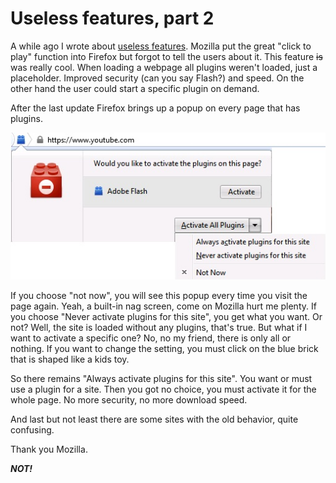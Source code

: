 # Useless features, part 2 #

 A while ago I wrote about [useless features](./20120926--1.md). Mozilla put the great "click to play" function into Firefox but forgot to tell the users about it. This feature ~~is~~ was really cool. When loading a webpage all plugins weren't loaded, just a placeholder. Improved security (can you say Flash?) and speed. On the other hand the user could start a specific plugin on demand.

After the last update Firefox brings up a popup on every page that has plugins.

![](./gfx/35.jpg)

If you choose "not now", you will see this popup every time you visit the page again. Yeah, a built-in nag screen, come on Mozilla hurt me plenty.
If you choose "Never activate plugins for this site", you get what you want. Or not? Well, the site is loaded without any plugins, that's true. But what if I want to activate a specific one? No, no my friend, there is only all or nothing. If you want to change the setting, you must click on the blue brick that is shaped like a kids toy.

So there remains "Always activate plugins for this site". You want or must use a plugin for a site. Then you got no choice, you must activate it for the whole page. No more security, no more download speed.

And last but not least there are some sites with the old behavior, quite confusing.

Thank you Mozilla.

***NOT!***
